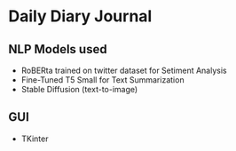 # Daily Diary Journal

## NLP Models used
   - RoBERta trained on twitter dataset for Setiment Analysis
   - Fine-Tuned T5 Small for Text Summarization
   - Stable Diffusion (text-to-image)

## GUI
   - TKinter
